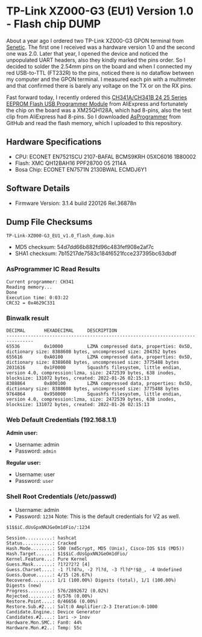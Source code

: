 
# TP-Link XZ000-G3 (EU1) Version 1.0 - Flash chip DUMP

About a year ago I ordered two TP-Link XZ000-G3 GPON terminal from [Senetic](https://www.senetic.net/). The first one I received was a hardware version 1.0 and the second one was 2.0. Later that year, I opened the device and noticed the unpopulated UART headers, also they kindly marked the pins order. So I decided to solder the 2.54mm pins on the board and when I connected my red USB-to-TTL (FT232R) to the pins, noticed there is no dataflow between my computer and the GPON terminal. I measured each pin with a multimeter and that confirmed there is barely any voltage on the TX or on the RX pins.

Fast forward today, I recently ordered this [CH341A/CH341B 24 25 Series EEPROM Flash USB Programmer Module](https://www.aliexpress.com/item/1005006005017028.html) from AliExpress and fortunately the chip on the board was a XM25QH128A, which had 8-pins, also the test clip from AliExpress had 8-pins. So I downloaded [AsProgrammer](https://github.com/nofeletru/UsbAsp-flash) from GitHub and read the flash memory, which I uploaded to this repository. 

## Hardware Specifications
- CPU: ECONET EN7521SCU 2107-BAFAL BCMS9KRH 05XC6016 1B80002
- Flash: XMC QH12BAH16 PPF28700 05 2114A
- Bosa Chip: ECONET EN7571N 2130BWAL ECMDJ6Y1

## Software Details
- Firmware Version: 3.1.4 build 220126 Rel.36878n

## Dump File Checksums
`TP-Link-XZ000-G3_EU1_v1.0_flash_dump.bin`
- MD5 checksum: 54d7dd66b882fd96c483fef908e2af7c
- SHA1 checksum: 7b15217de7583c184f6521fcce237395bc63dbdf

### AsProgrammer IC Read Results
```
Current programmer: CH341
Reading memory...
Done
Execution time: 0:03:22
CRC32 = 0x4629C331
```

### Binwalk result
```
DECIMAL       HEXADECIMAL     DESCRIPTION
--------------------------------------------------------------------------------
65536         0x10000         LZMA compressed data, properties: 0x5D, dictionary size: 8388608 bytes, uncompressed size: 204352 bytes
655616        0xA0100         LZMA compressed data, properties: 0x5D, dictionary size: 8388608 bytes, uncompressed size: 3775488 bytes
2031616       0x1F0000        Squashfs filesystem, little endian, version 4.0, compression:lzma, size: 2472539 bytes, 638 inodes, blocksize: 131072 bytes, created: 2022-01-26 02:15:13
8388864       0x800100        LZMA compressed data, properties: 0x5D, dictionary size: 8388608 bytes, uncompressed size: 3775488 bytes
9764864       0x950000        Squashfs filesystem, little endian, version 4.0, compression:lzma, size: 2472539 bytes, 638 inodes, blocksize: 131072 bytes, created: 2022-01-26 02:15:13
```

### Web Default Credentials (192.168.1.1)
**Admin user:**
  - Username: admin
  - Password: `admin`

**Regular user:**
  - Username: user
  - Password: `user`

### Shell Root Credentials (/etc/passwd)
- Username: admin
- Password: `1234`
Note: This is the default credentials for V2 as well.

```
$1$$iC.dUsGpxNNJGeOm1dFio/:1234

Session..........: hashcat
Status...........: Cracked
Hash.Mode........: 500 (md5crypt, MD5 (Unix), Cisco-IOS $1$ (MD5))
Hash.Target......: $1$$iC.dUsGpxNNJGeOm1dFio/
Kernel.Feature...: Pure Kernel
Guess.Mask.......: ?1?2?2?2 [4]
Guess.Charset....: -1 ?l?d?u, -2 ?l?d, -3 ?l?d*!$@_, -4 Undefined
Guess.Queue......: 4/15 (26.67%)
Recovered........: 1/1 (100.00%) Digests (total), 1/1 (100.00%) Digests (new)
Progress.........: 576/2892672 (0.02%)
Rejected.........: 0/576 (0.00%)
Restore.Point....: 0/46656 (0.00%)
Restore.Sub.#2...: Salt:0 Amplifier:2-3 Iteration:0-1000
Candidate.Engine.: Device Generator
Candidates.#2....: 1ari -> 1nov
Hardware.Mon.SMC.: Fan0: 44%
Hardware.Mon.#2..: Temp: 55c
```
